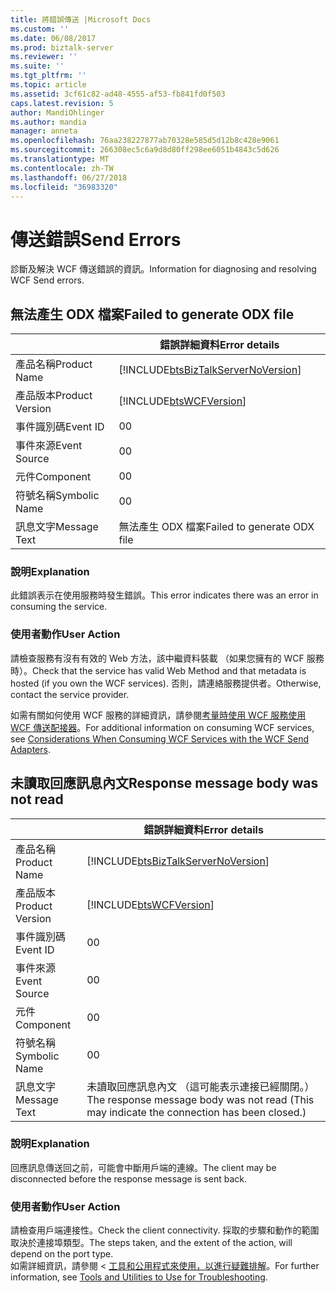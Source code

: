 ```yaml
---
title: 將錯誤傳送 |Microsoft Docs
ms.custom: ''
ms.date: 06/08/2017
ms.prod: biztalk-server
ms.reviewer: ''
ms.suite: ''
ms.tgt_pltfrm: ''
ms.topic: article
ms.assetid: 3cf61c82-ad48-4555-af53-fb841fd0f503
caps.latest.revision: 5
author: MandiOhlinger
ms.author: mandia
manager: anneta
ms.openlocfilehash: 76aa238227877ab70328e585d5d12b8c428e9061
ms.sourcegitcommit: 266308ec5c6a9d8d80ff298ee6051b4843c5d626
ms.translationtype: MT
ms.contentlocale: zh-TW
ms.lasthandoff: 06/27/2018
ms.locfileid: "36983320"
---
```

# <a name="send-errors"></a><span data-ttu-id="c37ef-102">傳送錯誤</span><span class="sxs-lookup"><span data-stu-id="c37ef-102">Send Errors</span></span>
<span data-ttu-id="c37ef-103">診斷及解決 WCF 傳送錯誤的資訊。</span><span class="sxs-lookup"><span data-stu-id="c37ef-103">Information for diagnosing and resolving WCF Send errors.</span></span>  
  
## <a name="failed-to-generate-odx-file"></a><span data-ttu-id="c37ef-104">無法產生 ODX 檔案</span><span class="sxs-lookup"><span data-stu-id="c37ef-104">Failed to generate ODX file</span></span>

|                 |                                   <span data-ttu-id="c37ef-105">錯誤詳細資料</span><span class="sxs-lookup"><span data-stu-id="c37ef-105">Error details</span></span>                                    |
|-----------------|------------------------------------------------------------------------------------|
|  <span data-ttu-id="c37ef-106">產品名稱</span><span class="sxs-lookup"><span data-stu-id="c37ef-106">Product Name</span></span>   | [!INCLUDE[btsBizTalkServerNoVersion](../includes/btsbiztalkservernoversion-md.md)] |
| <span data-ttu-id="c37ef-107">產品版本</span><span class="sxs-lookup"><span data-stu-id="c37ef-107">Product Version</span></span> |             [!INCLUDE[btsWCFVersion](../includes/btswcfversion-md.md)]             |
|    <span data-ttu-id="c37ef-108">事件識別碼</span><span class="sxs-lookup"><span data-stu-id="c37ef-108">Event ID</span></span>     |                                         <span data-ttu-id="c37ef-109">0</span><span class="sxs-lookup"><span data-stu-id="c37ef-109">0</span></span>                                          |
|  <span data-ttu-id="c37ef-110">事件來源</span><span class="sxs-lookup"><span data-stu-id="c37ef-110">Event Source</span></span>   |                                         <span data-ttu-id="c37ef-111">0</span><span class="sxs-lookup"><span data-stu-id="c37ef-111">0</span></span>                                          |
|    <span data-ttu-id="c37ef-112">元件</span><span class="sxs-lookup"><span data-stu-id="c37ef-112">Component</span></span>    |                                         <span data-ttu-id="c37ef-113">0</span><span class="sxs-lookup"><span data-stu-id="c37ef-113">0</span></span>                                          |
|  <span data-ttu-id="c37ef-114">符號名稱</span><span class="sxs-lookup"><span data-stu-id="c37ef-114">Symbolic Name</span></span>  |                                         <span data-ttu-id="c37ef-115">0</span><span class="sxs-lookup"><span data-stu-id="c37ef-115">0</span></span>                                          |
|  <span data-ttu-id="c37ef-116">訊息文字</span><span class="sxs-lookup"><span data-stu-id="c37ef-116">Message Text</span></span>   |                            <span data-ttu-id="c37ef-117">無法產生 ODX 檔案</span><span class="sxs-lookup"><span data-stu-id="c37ef-117">Failed to generate ODX file</span></span>                             |
  
### <a name="explanation"></a><span data-ttu-id="c37ef-118">說明</span><span class="sxs-lookup"><span data-stu-id="c37ef-118">Explanation</span></span>  
 <span data-ttu-id="c37ef-119">此錯誤表示在使用服務時發生錯誤。</span><span class="sxs-lookup"><span data-stu-id="c37ef-119">This error indicates there was an error in consuming the service.</span></span>  
  
### <a name="user-action"></a><span data-ttu-id="c37ef-120">使用者動作</span><span class="sxs-lookup"><span data-stu-id="c37ef-120">User Action</span></span>  
 <span data-ttu-id="c37ef-121">請檢查服務有沒有有效的 Web 方法，該中繼資料裝載 （如果您擁有的 WCF 服務時）。</span><span class="sxs-lookup"><span data-stu-id="c37ef-121">Check that the service has valid Web Method and that metadata is hosted (if you own the WCF services).</span></span> <span data-ttu-id="c37ef-122">否則，請連絡服務提供者。</span><span class="sxs-lookup"><span data-stu-id="c37ef-122">Otherwise, contact the service provider.</span></span>  
  
 <span data-ttu-id="c37ef-123">如需有關如何使用 WCF 服務的詳細資訊，請參閱[考量時使用 WCF 服務使用 WCF 傳送配接器](../core/considerations-when-consuming-wcf-services-with-the-wcf-send-adapters.md)。</span><span class="sxs-lookup"><span data-stu-id="c37ef-123">For additional information on consuming WCF services, see [Considerations When Consuming WCF Services with the WCF Send Adapters](../core/considerations-when-consuming-wcf-services-with-the-wcf-send-adapters.md).</span></span>
 
## <a name="response-message-body-was-not-read"></a><span data-ttu-id="c37ef-124">未讀取回應訊息內文</span><span class="sxs-lookup"><span data-stu-id="c37ef-124">Response message body was not read</span></span>
  
|                 |                                        <span data-ttu-id="c37ef-125">錯誤詳細資料</span><span class="sxs-lookup"><span data-stu-id="c37ef-125">Error details</span></span>                                        |
|-----------------|---------------------------------------------------------------------------------------------|
|  <span data-ttu-id="c37ef-126">產品名稱</span><span class="sxs-lookup"><span data-stu-id="c37ef-126">Product Name</span></span>   |     [!INCLUDE[btsBizTalkServerNoVersion](../includes/btsbiztalkservernoversion-md.md)]      |
| <span data-ttu-id="c37ef-127">產品版本</span><span class="sxs-lookup"><span data-stu-id="c37ef-127">Product Version</span></span> |                 [!INCLUDE[btsWCFVersion](../includes/btswcfversion-md.md)]                  |
|    <span data-ttu-id="c37ef-128">事件識別碼</span><span class="sxs-lookup"><span data-stu-id="c37ef-128">Event ID</span></span>     |                                              <span data-ttu-id="c37ef-129">0</span><span class="sxs-lookup"><span data-stu-id="c37ef-129">0</span></span>                                              |
|  <span data-ttu-id="c37ef-130">事件來源</span><span class="sxs-lookup"><span data-stu-id="c37ef-130">Event Source</span></span>   |                                              <span data-ttu-id="c37ef-131">0</span><span class="sxs-lookup"><span data-stu-id="c37ef-131">0</span></span>                                              |
|    <span data-ttu-id="c37ef-132">元件</span><span class="sxs-lookup"><span data-stu-id="c37ef-132">Component</span></span>    |                                              <span data-ttu-id="c37ef-133">0</span><span class="sxs-lookup"><span data-stu-id="c37ef-133">0</span></span>                                              |
|  <span data-ttu-id="c37ef-134">符號名稱</span><span class="sxs-lookup"><span data-stu-id="c37ef-134">Symbolic Name</span></span>  |                                              <span data-ttu-id="c37ef-135">0</span><span class="sxs-lookup"><span data-stu-id="c37ef-135">0</span></span>                                              |
|  <span data-ttu-id="c37ef-136">訊息文字</span><span class="sxs-lookup"><span data-stu-id="c37ef-136">Message Text</span></span>   | <span data-ttu-id="c37ef-137">未讀取回應訊息內文 （這可能表示連接已經關閉。）</span><span class="sxs-lookup"><span data-stu-id="c37ef-137">The response message body was not read  (This may indicate the connection has been closed.)</span></span> |
  
### <a name="explanation"></a><span data-ttu-id="c37ef-138">說明</span><span class="sxs-lookup"><span data-stu-id="c37ef-138">Explanation</span></span>  
 <span data-ttu-id="c37ef-139">回應訊息傳送回之前，可能會中斷用戶端的連線。</span><span class="sxs-lookup"><span data-stu-id="c37ef-139">The client may be disconnected before the response message is sent back.</span></span>  
  
### <a name="user-action"></a><span data-ttu-id="c37ef-140">使用者動作</span><span class="sxs-lookup"><span data-stu-id="c37ef-140">User Action</span></span>  
 <span data-ttu-id="c37ef-141">請檢查用戶端連接性。</span><span class="sxs-lookup"><span data-stu-id="c37ef-141">Check the client connectivity.</span></span> <span data-ttu-id="c37ef-142">採取的步驟和動作的範圍取決於連接埠類型。</span><span class="sxs-lookup"><span data-stu-id="c37ef-142">The steps taken, and the extent of the action, will depend on the port type.</span></span>   
<span data-ttu-id="c37ef-143">如需詳細資訊，請參閱 <<c0> [ 工具和公用程式來使用，以進行疑難排解](../core/tools-and-utilities-to-use-for-troubleshooting.md)。</span><span class="sxs-lookup"><span data-stu-id="c37ef-143">For further information, see [Tools and Utilities to Use for Troubleshooting](../core/tools-and-utilities-to-use-for-troubleshooting.md).</span></span>
